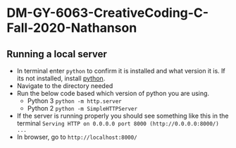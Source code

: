 # DM-GY-6063-CreativeCoding-C-Fall-2020-Nathanson

## Running a local server

* In terminal enter `python` to confirm it is installed and what version it is. If its not installed, install <a href="https://www.python.org/downloads/" target="_blank">python</a>.
* Navigate to the directory needed
* Run the below code based which version of python you are using.
	* Python 3 `python -m http.server`
	* Python 2 `python -m SimpleHTTPServer`
* If the server is running properly you should see something like this in the terminal `Serving HTTP on 0.0.0.0 port 8000 (http://0.0.0.0:8000/) ...`
*  In browser, go to `http://localhost:8000/`



